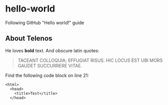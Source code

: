# hello-world
Following GitHub "Hello world!" guide

## About Telenos
He loves **bold** text. 
And obscure latin quotes:
>TACEANT COLLOQUIA; EFFUGIAT RISUS. HIC LOCUS EST UBI MORS GAUDET SUCCURRERE VITAE.


Find the following code block on line 21:

    <html>
      <head>
        <title>Test</title>
      </head>
